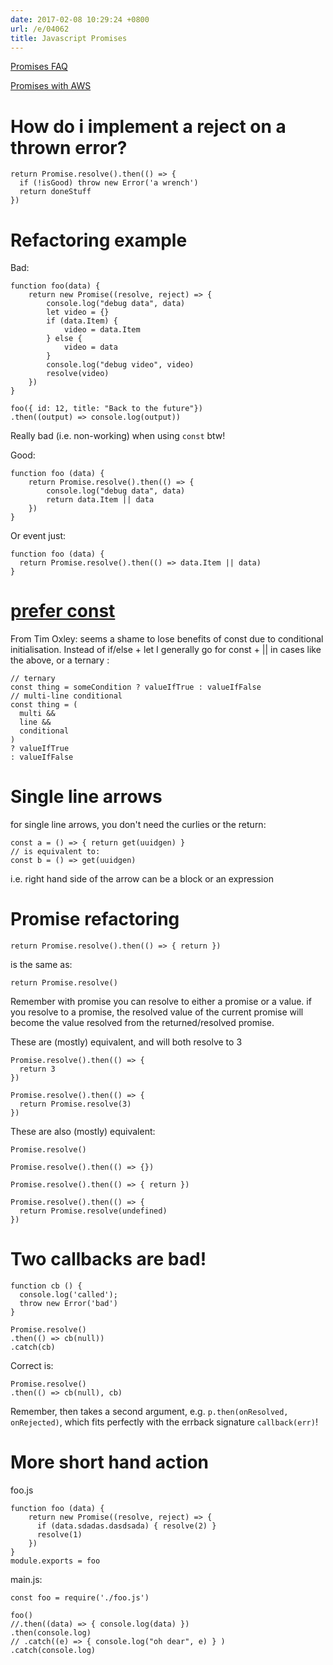 ```yaml
---
date: 2017-02-08 10:29:24 +0800
url: /e/04062
title: Javascript Promises
---
```



[Promises FAQ](https://gist.github.com/joepie91/4c3a10629a4263a522e3bc4839a28c83#12-how-do-i-access-previous-results-from-the-promise-chain)

[Promises with AWS](https://github.com/kaihendry/lambda-promises/)

# How do i implement a reject on a thrown error?

	return Promise.resolve().then(() => {
	  if (!isGood) throw new Error('a wrench')
	  return doneStuff
	})

# Refactoring example

Bad:

	function foo(data) {
		return new Promise((resolve, reject) => {
			console.log("debug data", data)
			let video = {}
			if (data.Item) {
				video = data.Item
			} else {
				video = data
			}
			console.log("debug video", video)
			resolve(video)
		})
	}

	foo({ id: 12, title: "Back to the future"})
	.then((output) => console.log(output))

Really bad (i.e. non-working) when using `const` btw!

Good:

	function foo (data) {
		return Promise.resolve().then(() => {
			console.log("debug data", data)
			return data.Item || data
		})
	}

Or event just:

	function foo (data) {
	  return Promise.resolve().then(() => data.Item || data)
	}

# [prefer const](https://github.com/feross/standard/issues/523)

From Tim Oxley: seems a shame to lose benefits of const due to conditional
initialisation. Instead of if/else + let I generally go for const + || in cases
like the above, or a ternary :

	// ternary
	const thing = someCondition ? valueIfTrue : valueIfFalse
	// multi-line conditional
	const thing = (
	  multi &&
	  line &&
	  conditional
	)
	? valueIfTrue
	: valueIfFalse

# Single line arrows

for single line arrows, you don't need the curlies or the return:

	const a = () => { return get(uuidgen) }
	// is equivalent to:
	const b = () => get(uuidgen)

i.e. right hand side of the arrow can be a block or an expression


# Promise refactoring

	return Promise.resolve().then(() => { return })

is the same as:

	return Promise.resolve()

Remember with promise you can resolve to either a promise or a value. if you
resolve to a promise, the resolved value of the current promise will become the
value resolved from the returned/resolved promise.

These are (mostly) equivalent, and will both resolve to 3

	Promise.resolve().then(() => {
	  return 3
	})

	Promise.resolve().then(() => {
	  return Promise.resolve(3)
	})

These are also (mostly) equivalent:

	Promise.resolve()

	Promise.resolve().then(() => {})

	Promise.resolve().then(() => { return })

	Promise.resolve().then(() => {
	  return Promise.resolve(undefined)
	})

# Two callbacks are bad!

	function cb () {
	  console.log('called');
	  throw new Error('bad')
	}

	Promise.resolve()
	.then(() => cb(null))
	.catch(cb)

Correct is:

	Promise.resolve()
	.then(() => cb(null), cb)

Remember, then takes a second argument, e.g. `p.then(onResolved, onRejected)`,
which fits perfectly with the errback signature `callback(err)`!

# More short hand action

foo.js

	function foo (data) {
		return new Promise((resolve, reject) => {
		  if (data.sdadas.dasdsada) { resolve(2) }
		  resolve(1)
		})
	}
	module.exports = foo

main.js:

	const foo = require('./foo.js')

	foo()
	//.then((data) => { console.log(data) })
	.then(console.log)
	// .catch((e) => { console.log("oh dear", e) } )
	.catch(console.log)

